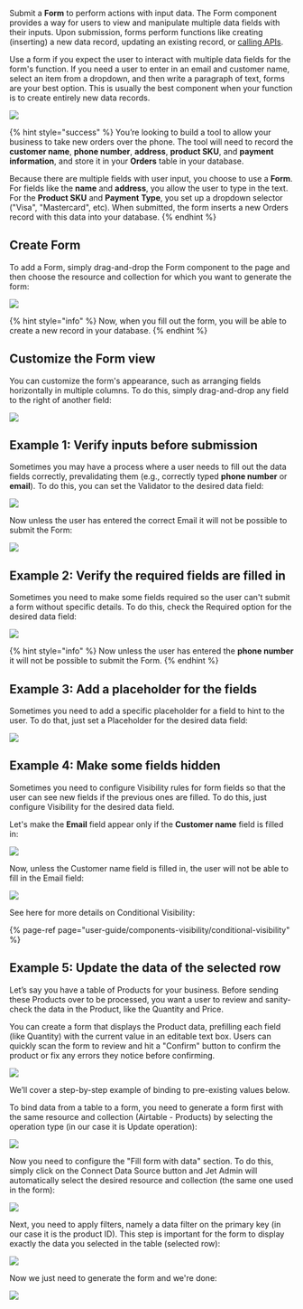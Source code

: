 Submit a **Form** to perform actions with input data. The Form component provides a way for users to view and manipulate multiple data fields with their inputs. Upon submission, forms perform functions like creating \(inserting\) a new data record, updating an existing record, or [calling APIs](user-guide/data/make-an-http-request).

Use a form if you expect the user to interact with multiple data fields for the form's function. If you need a user to enter in an email and customer name, select an item from a dropdown, and then write a paragraph of text, forms are your best option. This is usually the best component when your function is to create entirely new data records.

![](https://gblobscdn.gitbook.com/assets%2F-LQ08RFAKZvFADEiXKFy%2F-Ml622jlw_Du2qN4JOkc%2F-Ml8hE3IE2OmvZZLsfEO%2Fimage.png?alt=media&token=dc4cfcca-9e1e-414f-b83c-58e11cc8369b)

{% hint style="success" %}
You’re looking to build a tool to allow your business to take new orders over the phone. The tool will need to record the **customer name**, **phone number**, **address**, **product SKU**, and **payment information**, and store it in your **Orders** table in your database.

Because there are multiple fields with user input, you choose to use a **Form**. For fields like the **name** and **address**, you allow the user to type in the text. For the **Product SKU** and **Payment** **Type**, you set up a dropdown selector \("Visa", "Mastercard", etc\). When submitted, the form inserts a new Orders record with this data into your database.
{% endhint %}

## Create Form

To add a Form, simply drag-and-drop the Form component to the page and then choose the resource and collection for which you want to generate the form:

![](https://gblobscdn.gitbook.com/assets%2F-LQ08RFAKZvFADEiXKFy%2F-Ml622jlw_Du2qN4JOkc%2F-Ml8jek2PsRDlWyazONk%2Ftestgif84.gif?alt=media&token=a2ca1ed2-f269-4a6a-afe2-53551eb30bb2)

{% hint style="info" %}
Now, when you fill out the form, you will be able to create a new record in your database.
{% endhint %}

## Customize the Form view

You can customize the form's appearance, such as arranging fields horizontally in multiple columns. To do this, simply drag-and-drop any field to the right of another field:

![](https://gblobscdn.gitbook.com/assets%2F-LQ08RFAKZvFADEiXKFy%2F-Ml622jlw_Du2qN4JOkc%2F-Ml8lc2-pkzwawMWqrfX%2Ftestgif85.gif?alt=media&token=87b18e41-3c0b-4bd7-b563-2ddcb656e899)

## Example 1: Verify inputs before submission

Sometimes you may have a process where a user needs to fill out the data fields correctly, prevalidating them \(e.g., correctly typed **phone number** or **email**\). To do this, you can set the Validator to the desired data field:

![](https://gblobscdn.gitbook.com/assets%2F-LQ08RFAKZvFADEiXKFy%2F-Ml622jlw_Du2qN4JOkc%2F-Ml8o29Mate_rYJUkhi5%2Ftestgif86.gif?alt=media&token=e06e2ff2-36b5-4ce2-b833-50dfcc34b1a0)

Now unless the user has entered the correct Email it will not be possible to submit the Form:

![](https://gblobscdn.gitbook.com/assets%2F-LQ08RFAKZvFADEiXKFy%2F-Ml622jlw_Du2qN4JOkc%2F-Ml8p13NXvWks3u-wUlC%2Ftestgif87.gif?alt=media&token=3fd48236-736d-4737-acc8-a026882ce8cf)

## Example 2: Verify the required fields are filled in

Sometimes you need to make some fields required so the user can't submit a form without specific details. To do this, check the Required option for the desired data field:

![](https://gblobscdn.gitbook.com/assets%2F-LQ08RFAKZvFADEiXKFy%2F-Ml622jlw_Du2qN4JOkc%2F-Ml8qO223DoJuM3-RjXi%2Ftestgif88.gif?alt=media&token=639dcfb5-8955-4df5-95f9-1425e71b3fc8)

{% hint style="info" %}
Now unless the user has entered the **phone number** it will not be possible to submit the Form.
{% endhint %}

## Example 3: Add a placeholder for the fields

Sometimes you need to add a specific placeholder for a field to hint to the user. To do that, just set a Placeholder for the desired data field:

![](https://gblobscdn.gitbook.com/assets%2F-LQ08RFAKZvFADEiXKFy%2F-Ml622jlw_Du2qN4JOkc%2F-Ml8s1L3igpWfHSqF0Sa%2Ftestgif89.gif?alt=media&token=f2ffdace-faac-4070-8420-b4e002f35bc8)

## Example 4: Make some fields hidden

Sometimes you need to configure Visibility rules for form fields so that the user can see new fields if the previous ones are filled. To do this, just configure Visibility for the desired data field. 

Let's make the **Email** field appear only if the **Customer name** field is filled in:

![](https://gblobscdn.gitbook.com/assets%2F-LQ08RFAKZvFADEiXKFy%2F-Ml622jlw_Du2qN4JOkc%2F-Ml8t_gchaUUzaf1uneM%2Ftestgif90.gif?alt=media&token=a56ceed6-f308-419f-97e2-234b42d4bb13)

Now, unless the Customer name field is filled in, the user will not be able to fill in the Email field:

![](https://gblobscdn.gitbook.com/assets%2F-LQ08RFAKZvFADEiXKFy%2F-Ml622jlw_Du2qN4JOkc%2F-Ml8uDXxPDfFn6cuOBKx%2Ftestgif91.gif?alt=media&token=e67addef-8530-4549-a53f-432e9ba3060e)

See here for more details on Conditional Visibility:

{% page-ref page="user-guide/components-visibility/conditional-visibility" %}

## Example 5: Update the data of the selected row

Let’s say you have a table of Products for your business. Before sending these Products over to be processed, you want a user to review and sanity-check the data in the Product, like the Quantity and Price.

You can create a form that displays the Product data, prefilling each field \(like Quantity\) with the current value in an editable text box. Users can quickly scan the form to review and hit a "Confirm" button to confirm the product or fix any errors they notice before confirming.

![](https://gblobscdn.gitbook.com/assets%2F-LQ08RFAKZvFADEiXKFy%2F-Ml622jlw_Du2qN4JOkc%2F-Ml8x_--_SkK8TBqpLzW%2Ftestgif92.gif?alt=media&token=2e1e1e16-37cc-4282-ad03-3f2dff503e8f)

We’ll cover a step-by-step example of binding to pre-existing values below.

To bind data from a table to a form, you need to generate a form first with the same resource and collection \(Airtable - Products\) by selecting the operation type \(in our case it is Update operation\):

![](https://gblobscdn.gitbook.com/assets%2F-LQ08RFAKZvFADEiXKFy%2F-Ml622jlw_Du2qN4JOkc%2F-Ml8xydVX85Yq7N4mQxK%2Ftestgif93.gif?alt=media&token=48c846d4-5061-4a34-8116-b09b54ef0fe8)

Now you need to configure the "Fill form with data" section. To do this, simply click on the Connect Data Source button and Jet Admin will automatically select the desired resource and collection \(the same one used in the form\):

![](https://gblobscdn.gitbook.com/assets%2F-LQ08RFAKZvFADEiXKFy%2F-Ml622jlw_Du2qN4JOkc%2F-Ml8y_cfkJPPIWAVRWva%2Ftestgif94.gif?alt=media&token=c87603da-a909-48cf-b670-78d6c89b6437)

Next, you need to apply filters, namely a data filter on the primary key \(in our case it is the product ID\). This step is important for the form to display exactly the data you selected in the table \(selected row\):

![](https://gblobscdn.gitbook.com/assets%2F-LQ08RFAKZvFADEiXKFy%2F-Ml622jlw_Du2qN4JOkc%2F-Ml8z7cMxW2NlqdrBVHR%2Ftestgif95.gif?alt=media&token=179d0f25-27a2-4542-816f-c46a7e92967f)

Now we just need to generate the form and we're done:

![](https://gblobscdn.gitbook.com/assets%2F-LQ08RFAKZvFADEiXKFy%2F-Ml622jlw_Du2qN4JOkc%2F-Ml8zpgLTC8SGiky8KcU%2Ftestgif96.gif?alt=media&token=303652c0-2505-4ed4-a1b0-de1e208c5d06)

